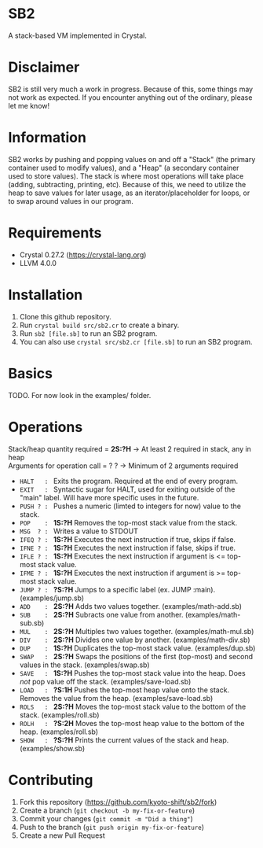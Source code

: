 # SB2

A stack-based VM implemented in Crystal.

# Disclaimer

SB2 is still very much a work in progress. Because of this, some things may not work
as expected. If you encounter anything out of the ordinary, please let me know!

# Information

SB2 works by pushing and popping values on and off a "Stack" (the primary container used to modify values),
and a "Heap" (a secondary container used to store values). The stack is where most
operations will take place (adding, subtracting, printing, etc). Because of this,
we need to utilize the heap to save values for later usage, as an iterator/placeholder for loops,
or to swap around values in our program.

# Requirements

* Crystal 0.27.2 (https://crystal-lang.org)
* LLVM 4.0.0

# Installation
1. Clone this github repository.
2. Run ``crystal build src/sb2.cr`` to create a binary.
3. Run ``sb2 [file.sb]`` to run an SB2 program.
4. You can also use ``crystal src/sb2.cr [file.sb]`` to run an SB2 program.

# Basics
TODO. For now look in the examples/ folder.

# Operations

Stack/heap quantity required = **2S:?H** -> At least 2 required in stack, any in heap  
Arguments for operation call = ? ? -> Minimum of 2 arguments required

  * ``HALT   : `` Exits the program. Required at the end of every program.
  * ``EXIT   : `` Syntactic sugar for HALT, used for exiting outside of the "main" label. Will have more specific uses in the future.
  * ``PUSH ? : `` Pushes a numeric (limted to integers for now) value to the stack.
  * ``POP    : `` **1S:?H** Removes the top-most stack value from the stack.
  * ``MSG  ? : `` Writes a value to STDOUT
  * ``IFEQ ? : `` **1S:?H** Executes the next instruction if true, skips if false.
  * ``IFNE ? : `` **1S:?H** Executes the next instruction if false, skips if true.
  * ``IFLE ? : `` **1S:?H** Executes the next instruction if argument is <= top-most stack value.
  * ``IFME ? : `` **1S:?H** Executes the next instruction if argument is >= top-most stack value.
  * ``JUMP ? : `` **?S:?H** Jumps to a specific label (ex. JUMP :main). (examples/jump.sb)
  * ``ADD    : `` **2S:?H** Adds two values together. (examples/math-add.sb)
  * ``SUB    : `` **2S:?H** Subracts one value from another. (examples/math-sub.sb)
  * ``MUL    : `` **2S:?H** Multiples two values together. (examples/math-mul.sb)
  * ``DIV    : `` **2S:?H** Divides one value by another. (examples/math-div.sb)
  * ``DUP    : `` **1S:?H** Duplicates the top-most stack value. (examples/dup.sb)
  * ``SWAP   : `` **2S:?H** Swaps the positions of the first (top-most) and second values in the stack. (examples/swap.sb)
  * ``SAVE   : `` **1S:?H** Pushes the top-most stack value into the heap. Does *not* pop value off the stack. (examples/save-load.sb)
  * ``LOAD   : `` **?S:1H** Pushes the top-most heap value onto the stack. Removes the value from the heap. (examples/save-load.sb)
  * ``ROLS   : `` **2S:?H** Moves the top-most stack value to the bottom of the stack. (examples/roll.sb)
  * ``ROLH   : `` **?S:2H** Moves the top-most heap value to the bottom of the heap. (examples/roll.sb)
  * ``SHOW   : `` **?S:?H** Prints the current values of the stack and heap. (examples/show.sb)

# Contributing
1. Fork this repository (https://github.com/kyoto-shift/sb2/fork)
2. Create a branch (``git checkout -b my-fix-or-feature``)
3. Commit your changes (``git commit -m "Did a thing"``)
4. Push to the branch (``git push origin my-fix-or-feature``)
5. Create a new Pull Request
